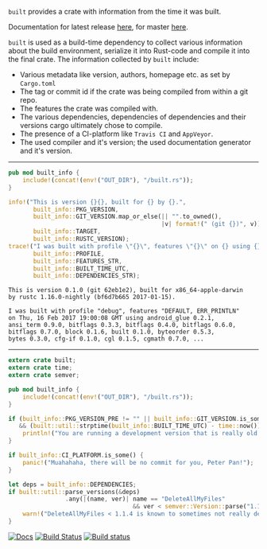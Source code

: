 ```built``` provides a crate with information from the time it was built.

Documentation for latest release [here](https://docs.rs/built),
for master [here](https://lukaslueg.github.io/built).

`built` is used as a build-time dependency to collect various information
about the build environment, serialize it into Rust-code and compile
it into the final crate. The information collected by `built` include:

 * Various metadata like version, authors, homepage etc. as set by `Cargo.toml`
 * The tag or commit id if the crate was being compiled from within a git repo.
 * The features the crate was compiled with.
 * The various dependencies, dependencies of dependencies and their versions
   cargo ultimately chose to compile.
 * The presence of a CI-platform like `Travis CI` and `AppVeyor`.
 * The used compiler and it's version; the used documentation generator and
   it's version.

---

```rust
pub mod built_info {
    include!(concat!(env!("OUT_DIR"), "/built.rs"));
}

info!("This is version {}{}, built for {} by {}.",
       built_info::PKG_VERSION,
       built_info::GIT_VERSION.map_or_else(|| "".to_owned(),
                                           |v| format!(" (git {})", v)),
       built_info::TARGET,
       built_info::RUSTC_VERSION);
trace!("I was built with profile \"{}\", features \"{}\" on {} using {}",
       built_info::PROFILE,
       built_info::FEATURES_STR,
       built_info::BUILT_TIME_UTC,
       built_info::DEPENDENCIES_STR);
```

```
This is version 0.1.0 (git 62eb1e2), built for x86_64-apple-darwin
by rustc 1.16.0-nightly (bf6d7b665 2017-01-15).

I was built with profile "debug", features "DEFAULT, ERR_PRINTLN"
on Thu, 16 Feb 2017 19:00:08 GMT using android_glue 0.2.1,
ansi_term 0.9.0, bitflags 0.3.3, bitflags 0.4.0, bitflags 0.6.0,
bitflags 0.7.0, block 0.1.6, built 0.1.0, byteorder 0.5.3,
bytes 0.3.0, cfg-if 0.1.0, cgl 0.1.5, cgmath 0.7.0, ...
```

---

```rust
extern crate built;
extern crate time;
extern crate semver;

pub mod built_info {
    include!(concat!(env!("OUT_DIR"), "/built.rs"));
}

if (built_info::PKG_VERSION_PRE != "" || built_info::GIT_VERSION.is_some())
   && (built::util::strptime(built_info::BUILT_TIME_UTC) - time::now()).num_days() > 180 {
    println!("You are running a development version that is really old. Update soon!");
}

if built_info::CI_PLATFORM.is_some() {
    panic!("Muahahaha, there will be no commit for you, Peter Pan!");
}

let deps = built_info::DEPENDENCIES;
if built::util::parse_versions(&deps)
                .any(|(name, ver)| name == "DeleteAllMyFiles"
                                   && ver < semver::Version::parse("1.1.4").unwrap())) {
    warn!("DeleteAllMyFiles < 1.1.4 is known to sometimes not really delete all your files. Beware!");
}
```

[![Docs](https://docs.rs/built/badge.svg)](https://docs.rs/built)
[![Build Status](https://travis-ci.org/lukaslueg/built.svg?branch=master)](https://travis-ci.org/lukaslueg/built)
[![Build status](https://ci.appveyor.com/api/projects/status/6dgxjfaisaee040f?svg=true)](https://ci.appveyor.com/project/lukaslueg/built)
